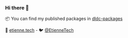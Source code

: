 ### Hi there 👋

📦 You can find my published packages in [dldc-packages](https://github.com/orgs/dldc-packages/repositories)

🦋 [etienne.tech](https://bsky.app/profile/etienne.tech) - 🐦 [@EtienneTech](https://x.com/etiennetech)
